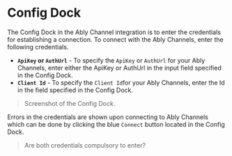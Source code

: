 # Config Dock

The Config Dock in the Ably Channel integration is to enter the credentials for establishing a connection. To connect with the Ably Channels, enter the following credentials.

- **`ApiKey` or `AuthUrl`** - To specify the `ApiKey` or `AuthUrl` for your Ably Channels, enter either the ApiKey or AuthUrl in the input field specified in the Config Dock.
- **`Client Id`** - To specify the `Client Id`for your Ably Channels, enter the Id in the field specified in the Config Dock.

> Screenshot of the Config Dock.

Errors in the credentials are shown upon connecting to Ably Channels which can be done by clicking the blue `Connect` button located in the Config Dock.


> Are both credentials compulsory to enter?
